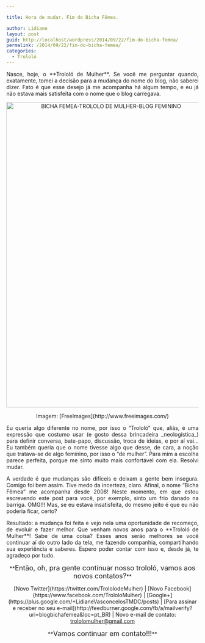 ```yaml
---

title: Hora de mudar. Fim do Bicha Fêmea.

author: Lidiane
layout: post
guid: http://localhost/wordpress/2014/09/22/fim-do-bicha-femea/
permalink: /2014/09/22/fim-do-bicha-femea/
categories:
  - Trololó
---
```

<p align="justify">
  Nasce, hoje, o **Trololó de Mulher**. Se você me perguntar quando, exatamente, tomei a decisão para a mudança do nome do blog, não saberei dizer. Fato é que esse desejo já me acompanha há algum tempo, e eu já não estava mais satisfeita com o nome que o blog carregava.
</p>

<p align="center">
  <a href="http://www.trololodemulher.com.br/blog/wp-content/uploads/2014/09/BICHA-FEMEA-TROLOLO-DE-MULHER-BLOG-FEMININO.jpg"><img class="alignnone size-full wp-image-10431" src="http://www.trololodemulher.com.br/blog/wp-content/uploads/2014/09/BICHA-FEMEA-TROLOLO-DE-MULHER-BLOG-FEMININO.jpg" alt="BICHA FEMEA-TROLOLO DE MULHER-BLOG FEMININO" width="533" height="800" /></a>
</p>

<p align="center">
  Imagem: [FreeImages](http://www.freeimages.com/) 
</p>

<p align="justify">
  Eu queria algo diferente no nome, por isso o “Trololó” que, aliás, é uma expressão que costumo usar (e gosto dessa brincadeira _neologística_) para definir conversa, bate-papo, discussão, troca de ideias, e por aí vai… Eu também queria que o nome tivesse algo que desse, de cara, a noção que tratava-se de algo feminino, por isso o “de mulher”. Para mim a escolha parece perfeita, porque me sinto muito mais confortável com ela. Resolvi mudar.
</p>

<p align="justify">
  A verdade é que mudanças são difíceis e deixam a gente bem insegura. Comigo foi bem assim. Tive medo da incerteza, claro. Afinal, o nome “Bicha Fêmea” me acompanha desde 2008! Neste momento, em que estou escrevendo este post para você, por exemplo, sinto um frio danado na barriga. OMG!!! Mas, se eu estava insatisfeita, do mesmo jeito é que eu não poderia ficar, certo?
</p>

<p align="justify">
  Resultado: a mudança foi feita e vejo nela uma oportunidade de recomeço, de evoluir e fazer melhor. Que venham novos anos para o **Trololó de Mulher**! Sabe de uma coisa? Esses anos serão melhores se você continuar aí do outro lado da tela, me fazendo companhia, compartilhando sua experiência e saberes. Espero poder contar com isso e, desde já, te agradeço por tudo.
</p>

<p align="center">
  **<span style="font-size: large;">Então, oh, pra gente continuar nosso trololó, vamos aos novos contatos?</span>**
</p>

<p style="text-align: center;" align="justify">
  [Novo Twitter](https://twitter.com/TrololodeMulher)  | [Novo Facebook](https://www.facebook.com/TrololoMulher)  | [Google+](https://plus.google.com/+LidianeVasconcelosTMDC/posts)  | [Para assinar e receber no seu e-mail](http://feedburner.google.com/fb/a/mailverify?uri=blogbichafemea&loc=pt_BR)  | Novo e-mail de contato: <a href="mailto:trololomulher@gmail.com">trololomulher@gmail.com</a>
</p>

<p align="center">
  **<span style="font-size: large;">Vamos continuar em contato!!!</span>**
</p>